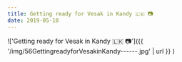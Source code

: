 ```yaml
---
title: Getting ready for Vesak in Kandy 🇱🇰 📷
date: 2019-05-18
---
```


!['Getting ready for Vesak in Kandy 🇱🇰 📷']({{ '/img/56GettingreadyforVesakinKandy------.jpg' | url }} )